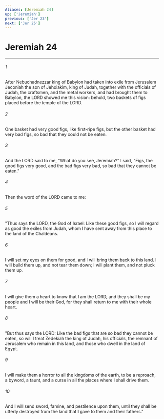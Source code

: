 ```yaml
---
Aliases: [Jeremiah 24]
up: ['Jeremiah']
previous: ['Jer 23']
next: ['Jer 25']
---
```

# Jeremiah 24
***



###### 1 
After Nebuchadnezzar king of Babylon had taken into exile from Jerusalem Jeconiah the son of Jehoiakim, king of Judah, together with the officials of Judah, the craftsmen, and the metal workers, and had brought them to Babylon, the LORD showed me this vision: behold, two baskets of figs placed before the temple of the LORD. 

###### 2 
One basket had very good figs, like first-ripe figs, but the other basket had very bad figs, so bad that they could not be eaten. 

###### 3 
And the LORD said to me, "What do you see, Jeremiah?" I said, "Figs, the good figs very good, and the bad figs very bad, so bad that they cannot be eaten." 

###### 4 
Then the word of the LORD came to me: 

###### 5 
"Thus says the LORD, the God of Israel: Like these good figs, so I will regard as good the exiles from Judah, whom I have sent away from this place to the land of the Chaldeans. 

###### 6 
I will set my eyes on them for good, and I will bring them back to this land. I will build them up, and not tear them down; I will plant them, and not pluck them up. 

###### 7 
I will give them a heart to know that I am the LORD, and they shall be my people and I will be their God, for they shall return to me with their whole heart. 

###### 8 
"But thus says the LORD: Like the bad figs that are so bad they cannot be eaten, so will I treat Zedekiah the king of Judah, his officials, the remnant of Jerusalem who remain in this land, and those who dwell in the land of Egypt. 

###### 9 
I will make them a horror to all the kingdoms of the earth, to be a reproach, a byword, a taunt, and a curse in all the places where I shall drive them. 

###### 10 
And I will send sword, famine, and pestilence upon them, until they shall be utterly destroyed from the land that I gave to them and their fathers."

